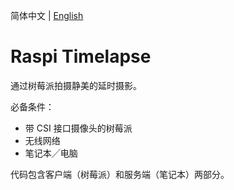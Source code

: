 简体中文 |
[English](README.md)

# Raspi Timelapse

通过树莓派拍摄静美的延时摄影。

必备条件：

- 带 CSI 接口摄像头的树莓派
- 无线网络
- 笔记本╱电脑

代码包含客户端（树莓派）和服务端（笔记本）两部分。
